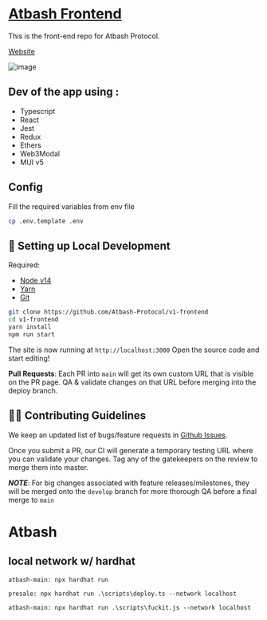 # [Atbash Frontend](https://630291d25f31e4554305e9a0--magenta-ganache-ba9fe4.netlify.app/)

This is the front-end repo for Atbash Protocol.

[Website](https://630291d25f31e4554305e9a0--magenta-ganache-ba9fe4.netlify.app/)

![image](https://user-images.githubusercontent.com/98310792/185809231-0b23e7e8-c333-4eab-8b87-6807a43582bd.png)

## Dev of the app using : 
- Typescript
- React
- Jest
- Redux
- Ethers
- Web3Modal
- MUI v5


## Config

Fill the required variables from env file

```bash
cp .env.template .env
```

## 🔧 Setting up Local Development

Required:

-   [Node v14](https://nodejs.org/download/release/latest-v14.x/)
-   [Yarn](https://classic.yarnpkg.com/en/docs/install/)
-   [Git](https://git-scm.com/downloads)

```bash
git clone https://github.com/Atbash-Protocol/v1-frontend
cd v1-frontend
yarn install
npm run start
```

The site is now running at `http://localhost:3000`
Open the source code and start editing!

**Pull Requests**:
Each PR into `main` will get its own custom URL that is visible on the PR page. QA & validate changes on that URL before merging into the deploy branch.

## 👏🏽 Contributing Guidelines

We keep an updated list of bugs/feature requests in [Github Issues](https://github.com/Atbash-Protocol/v1-frontend/issues).

Once you submit a PR, our CI will generate a temporary testing URL where you can validate your changes. Tag any of the gatekeepers on the review to merge them into master.

_**NOTE**_: For big changes associated with feature releases/milestones, they will be merged onto the `develop` branch for more thorough QA before a final merge to `main`

# Atbash

## local network w/ hardhat

```
atbash-main: npx hardhat run

presale: npx hardhat run .\scripts\deploy.ts --network localhost

atbash-main: npx hardhat run .\scripts\fuckit.js --network localhost
```
